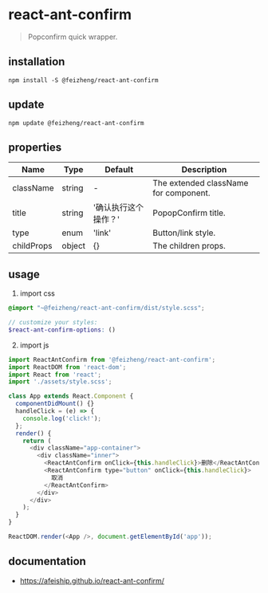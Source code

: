 # react-ant-confirm
> Popconfirm quick wrapper.

## installation
```shell
npm install -S @feizheng/react-ant-confirm
```

## update
```shell
npm update @feizheng/react-ant-confirm
```

## properties
| Name       | Type   | Default              | Description                           |
| ---------- | ------ | -------------------- | ------------------------------------- |
| className  | string | -                    | The extended className for component. |
| title      | string | '确认执行这个操作？' | PopopConfirm title.                   |
| type       | enum   | 'link'               | Button/link style.                    |
| childProps | object | {}                   | The children props.                   |


## usage
1. import css
  ```scss
  @import "~@feizheng/react-ant-confirm/dist/style.scss";

  // customize your styles:
  $react-ant-confirm-options: ()
  ```
2. import js
  ```js
  import ReactAntConfirm from '@feizheng/react-ant-confirm';
  import ReactDOM from 'react-dom';
  import React from 'react';
  import './assets/style.scss';

  class App extends React.Component {
    componentDidMount() {}
    handleClick = (e) => {
      console.log('click!');
    };
    render() {
      return (
        <div className="app-container">
          <div className="inner">
            <ReactAntConfirm onClick={this.handleClick}>删除</ReactAntConfirm>
            <ReactAntConfirm type="button" onClick={this.handleClick}>
              取消
            </ReactAntConfirm>
          </div>
        </div>
      );
    }
  }

  ReactDOM.render(<App />, document.getElementById('app'));

  ```

## documentation
- https://afeiship.github.io/react-ant-confirm/
